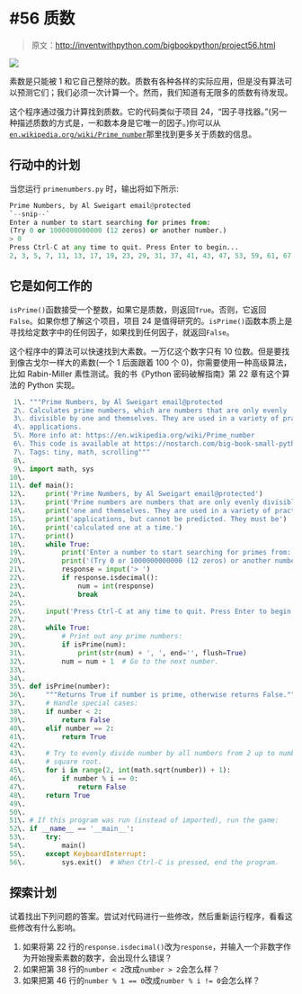 # #56 质数

> 原文：<http://inventwithpython.com/bigbookpython/project56.html>

![](img/9d995d63aaead72cad01120081eb8f75.png)

素数是只能被 1 和它自己整除的数。质数有各种各样的实际应用，但是没有算法可以预测它们；我们必须一次计算一个。然而，我们知道有无限多的质数有待发现。

这个程序通过强力计算找到质数。它的代码类似于项目 24，“因子寻找器。”(另一种描述质数的方式是，一和数本身是它唯一的因子。)你可以从[`en.wikipedia.org/wiki/Prime_number`](https://en.wikipedia.org/wiki/Prime_number)那里找到更多关于质数的信息。

## 行动中的计划

当您运行 `primenumbers.py` 时，输出将如下所示:

```py
Prime Numbers, by Al Sweigart email@protected
`--snip--`
Enter a number to start searching for primes from:
(Try 0 or 1000000000000 (12 zeros) or another number.)
> 0
Press Ctrl-C at any time to quit. Press Enter to begin...
2, 3, 5, 7, 11, 13, 17, 19, 23, 29, 31, 37, 41, 43, 47, 53, 59, 61, 67, 71, 73, 79, 83, 89, 97, 101, 103, 107, 109, 113, 127, 131, 137, 139, 149, 151, 157, 163, 167, 173, 179, 181, 191, 193, 197, 199, 211, 223, 227, 229, 233, 239, 241, 251, 257, 263, 269, 271, 277, 281, 283, 293, 307, 311, 313, 317, 331, 337, 347, 349, 353, 359, 367, 373, 379, 383, 389, 397, 401, 409, 419, 421, 431, 433, 439, 443, 449, 457, 461, 463, 467, 479, 487, 491, 499, 503, 509, 521, 523, 541, 547, 557, 563, 569, 571, 577, 587, 593, 599, 601, 607, 613, 617, 619, 631, 641, 643, 647, `--snip--`
```

## 它是如何工作的

`isPrime()`函数接受一个整数，如果它是质数，则返回`True`。否则，它返回`False`。如果你想了解这个项目，项目 24 是值得研究的。`isPrime()`函数本质上是寻找给定数字中的任何因子，如果找到任何因子，就返回`False`。

这个程序中的算法可以快速找到大素数。一万亿这个数字只有 10 位数。但是要找到像古戈尔一样大的素数(一个 1 后面跟着 100 个 0)，你需要使用一种高级算法，比如 Rabin-Miller 素性测试。我的书《Python 密码破解指南》第 22 章有这个算法的 Python 实现。

```py
 1\. """Prime Numbers, by Al Sweigart email@protected
 2\. Calculates prime numbers, which are numbers that are only evenly
 3\. divisible by one and themselves. They are used in a variety of practical
 4\. applications.
 5\. More info at: https://en.wikipedia.org/wiki/Prime_number
 6\. This code is available at https://nostarch.com/big-book-small-python-programming
 7\. Tags: tiny, math, scrolling"""
 8\. 
 9\. import math, sys
10\. 
11\. def main():
12\.     print('Prime Numbers, by Al Sweigart email@protected')
13\.     print('Prime numbers are numbers that are only evenly divisible by')
14\.     print('one and themselves. They are used in a variety of practical')
15\.     print('applications, but cannot be predicted. They must be')
16\.     print('calculated one at a time.')
17\.     print()
18\.     while True:
19\.         print('Enter a number to start searching for primes from:')
20\.         print('(Try 0 or 1000000000000 (12 zeros) or another number.)')
21\.         response = input('> ')
22\.         if response.isdecimal():
23\.             num = int(response)
24\.             break
25\. 
26\.     input('Press Ctrl-C at any time to quit. Press Enter to begin...')
27\. 
28\.     while True:
29\.         # Print out any prime numbers:
30\.         if isPrime(num):
31\.             print(str(num) + ', ', end='', flush=True)
32\.         num = num + 1  # Go to the next number.
33\. 
34\. 
35\. def isPrime(number):
36\.     """Returns True if number is prime, otherwise returns False."""
37\.     # Handle special cases:
38\.     if number < 2:
39\.         return False
40\.     elif number == 2:
41\.         return True
42\. 
43\.     # Try to evenly divide number by all numbers from 2 up to number's
44\.     # square root.
45\.     for i in range(2, int(math.sqrt(number)) + 1):
46\.         if number % i == 0:
47\.             return False
48\.     return True
49\. 
50\. 
51\. # If this program was run (instead of imported), run the game:
52\. if __name__ == '__main__':
53\.     try:
54\.         main()
55\.     except KeyboardInterrupt:
56\.         sys.exit()  # When Ctrl-C is pressed, end the program. 
```

## 探索计划

试着找出下列问题的答案。尝试对代码进行一些修改，然后重新运行程序，看看这些修改有什么影响。

1.  如果将第 22 行的`response.isdecimal()`改为`response`，并输入一个非数字作为开始搜索素数的数字，会出现什么错误？
2.  如果把第 38 行的`number < 2`改成`number > 2`会怎么样？
3.  如果把第 46 行的`number % 1 == 0`改成`number % i != 0`会怎么样？